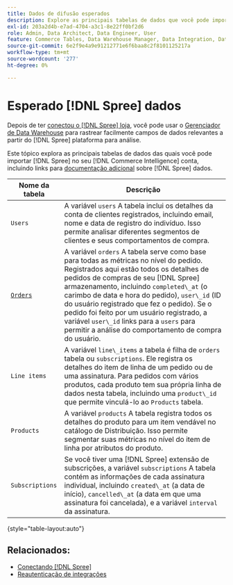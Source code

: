 ```yaml
---
title: Dados de difusão esperados
description: Explore as principais tabelas de dados que você pode importar do Spree para o seu [!DNL Commerce Intelligence] conta.
exl-id: 203a2d4b-e7ad-4704-a3c1-8e22ff0bf2d6
role: Admin, Data Architect, Data Engineer, User
feature: Commerce Tables, Data Warehouse Manager, Data Integration, Data Import/Export
source-git-commit: 6e2f9e4a9e91212771e6f6baa8c2f8101125217a
workflow-type: tm+mt
source-wordcount: '277'
ht-degree: 0%

---
```


# Esperado [!DNL Spree] dados

Depois de ter [conectou o [!DNL Spree] loja](../../../data-analyst/importing-data/integrations/spree.md), você pode usar o [Gerenciador de Data Warehouse](../../data-warehouse-mgr/tour-dwm.md) para rastrear facilmente campos de dados relevantes a partir do [!DNL Spree] plataforma para análise.

Este tópico explora as principais tabelas de dados das quais você pode importar [!DNL Spree] no seu [!DNL Commerce Intelligence] conta, incluindo links para [documentação adicional](https://guides.spreecommerce.org/developer/addresses.html#address) sobre [!DNL Spree] dados.

| **Nome da tabela** | **Descrição** |
|-----|-----|
| `Users` | A variável `users` A tabela inclui os detalhes da conta de clientes registrados, incluindo email, nome e data de registro do indivíduo. Isso permite analisar diferentes segmentos de clientes e seus comportamentos de compra. |
| [`Orders`](https://guides.spreecommerce.org/developer/orders.html#overview) | A variável `orders` A tabela serve como base para todas as métricas no nível do pedido. Registrados aqui estão todos os detalhes de pedidos de compras de seu [!DNL Spree] armazenamento, incluindo `completed\_at` (o carimbo de data e hora do pedido), `user\_id` (ID do usuário registrado que fez o pedido). Se o pedido foi feito por um usuário registrado, a variável `user\_id` links para a `users` para permitir a análise do comportamento de compra do usuário. |
| `Line items` | A variável `line\_items` a tabela é filha de `orders` tabela ou `subscriptions`. Ele registra os detalhes do item de linha de um pedido ou de uma assinatura. Para pedidos com vários produtos, cada produto tem sua própria linha de dados nesta tabela, incluindo uma `product\_id` que permite vinculá-lo ao `Products` tabela. |
| `Products` | A variável `products` A tabela registra todos os detalhes do produto para um item vendável no catálogo de Distribuição. Isso permite segmentar suas métricas no nível do item de linha por atributos do produto. |
| `Subscriptions` | Se você tiver uma [!DNL Spree] extensão de subscrições, a variável `subscriptions` A tabela contém as informações de cada assinatura individual, incluindo `created\_at` (a data de início), `cancelled\_at` (a data em que uma assinatura foi cancelada), e a variável `interval` da assinatura. |

{style="table-layout:auto"}

## Relacionados:

* [Conectando [!DNL Spree]](../integrations/spree.md)
* [Reautenticação de integrações](https://experienceleague.adobe.com/docs/commerce-knowledge-base/kb/how-to/mbi-reauthenticating-integrations.html)
